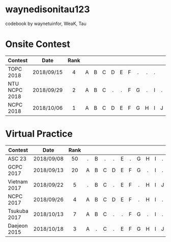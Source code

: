 waynedisonitau123
================

codebook by waynetuinfor, WeaK, Tau

# Onsite Contest
| Contest                   | Date          | Rank |   |   |   |   |   |   |   |   |   |   |   |   |   |   |   |
| --------------------------|:-------------:|:----:|:-:|:-:|:-:|:-:|:-:|:-:|:-:|:-:|:-:|:-:|:-:|:-:|:-:|:-:|:-:|
| TOPC 2018                 | 2018/09/15    |   4  | A | B | C | D | E | F | . | . | . |
| NTU NCPC 2018             | 2018/09/29    |   2  | A | B | C | . | . | F | G | . | I | . | 
| NCPC 2018                 | 2018/10/06    |   1  | A | B | C | D | E | F | G | H | I | J | . | . | M | . | O |


# Virtual Practice
| Contest                   | Date          | Rank |   |   |   |   |   |   |   |   |   |   |   |   |   |   |   |
| --------------------------|:-------------:|:----:|:-:|:-:|:-:|:-:|:-:|:-:|:-:|:-:|:-:|:-:|:-:|:-:|:-:|:-:|:-:|
| ASC 23                    | 2018/09/08    |  50  | . | B | . | . | E | . | G | H | I | . |
| GCPC 2017                 | 2018/09/13    |  20  | A | B | C | D | E | F | G | . | I | . | K |
| Vietnam 2017              | 2018/09/22    |   5  | . | B | C | . | E | F | . | H | I | J | . | . |
| NCPC 2017                 | 2018/09/26    |   4  | A | B | C | D | E | F | . | H | I | . | . | . |
| Tsukuba 2017                | 2018/10/13    |   7  | A | B | C | . | . | F | G | . | I | . | . |
| Daejeon 2015                | 2018/10/18    |   3  | A | . | C | . | E | F | G | H | I | J | K | L |
